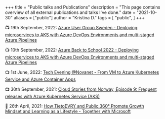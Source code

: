 +++
title = "Public talks and Publications"
description = "This page contains overview of all external publications and talks I've done."
date = "2021-10-30"
aliases = ["public"]
author = "Kristina D."
tags = [
    "public",
]
+++

📺 19th September, 2022: [Azure User Group Sweden - Deploying microservices to AKS with Azure DevOps Environments and multi-staged Azure Pipelines](https://azurebacktoschool.github.io/edge%20case/azure-back-to-school-2022-sessions/)

📺 10th September, 2022: [Azure Back to School 2022 - Deploying microservices to AKS with Azure DevOps Environments and multi-staged Azure Pipelines](https://www.meetup.com/azureusergroupsundsvallsverige/)

📺 1st June, 2022: [Tech Evening @Novanet - From VM to Azure Kubernetes Service and Azure Container Apps](https://www.linkedin.com/posts/novanet-as_azure-kubernetes-bicep-activity-6939949494742466561-otUj?utm_source=linkedin_share&utm_medium=member_desktop_web)

📺 30th September, 2021: [Cloud Stories from Norway, Episode 9: Frequent releases with Azure Kubernetes Service (AKS)](https://pulse.microsoft.com/nb-no/transform-nb-no/na/fa2-recap-of-cloud-stories-from-norway-episode-9-frequent-releases-with-aks-and-saving-the-world-with-serverless-in-tietoevry/)


📝 26th April, 2021: [How TietoEVRY and Public 360° Promote Growth Mindset and Learning as a Lifestyle - Together with Microsoft](https://www.microsoftpartnercommunity.com/t5/Arrangementer-oppl%C3%A6ringskurs/How-TietoEVRY-and-Public-360-Promote-Growth-Mindset-and-Learning/td-p/40451)
